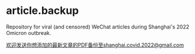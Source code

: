 # article.backup
Repository for viral (and censored) WeChat articles during Shanghai's 2022 Omicron outbreak.

欢迎发送你想添加的最新文章的PDF备份至shanghai.covid.2022@gmail.com
